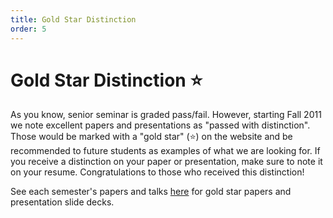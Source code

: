 ```yaml
---
title: Gold Star Distinction 
order: 5
---
```


# Gold Star Distinction &#x2B50;

As you know, senior seminar is graded pass/fail. However, starting Fall 2011 we note excellent papers and presentations as "passed with distinction". Those would be marked with a "gold star" (&#x2B50;) on the website and be recommended to future students as examples of what we are looking for. If you receive a distinction on your paper or presentation, make sure to note it on your resume. Congratulations to those who received this distinction!

See each semester's papers and talks [here](https://umm-csci.github.io/senior-seminar/seminars/) for gold star papers and presentation slide decks.


